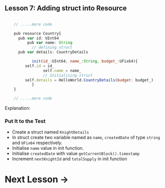 ## **Lesson 7: Adding struct into Resource**

```jsx

	// .....more code

	pub resource Country{
      pub var id: UInt64
		  pub var name: String
			// defining struct
      pub var details: CountryDetails

			init(id_:UInt64, name_:String, budget_:UFix64){
         self.id = id_
				 self.name = name_
				 // Initialising struct
         self.details = HelloWorld.CountryDetails(budget: budget_)
			}
	}

	// .....more code
```

Explanation:

### Put It to the Test

- Create a struct named `KnightDetails`
- In struct create two variable named as `name`, `createdDate` of type `string` and `UFix64` respectively.
- Initialise `name` value in init function.
- Initialise `createdDate` with value `getCurrentBlock().timestamp`
- Increment `nextKnightId` and `totalSupply` in init function

# Next Lesson →
